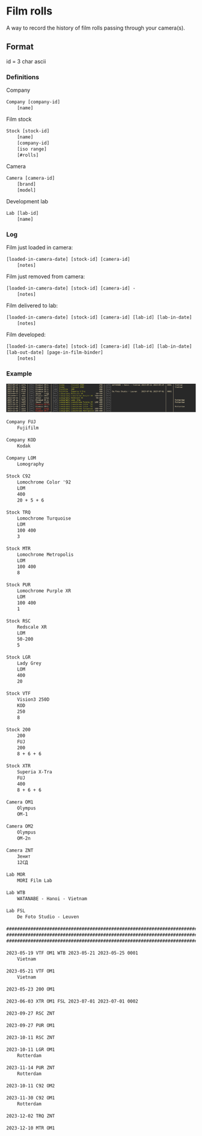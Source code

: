 # Film rolls

A way to record the history of film rolls passing through your camera(s).

## Format

id = 3 char ascii

### Definitions

Company
```
Company [company-id]
    [name]
```

Film stock
```
Stock [stock-id]
    [name]
    [company-id]
    [iso range]
    [#rolls]
```

Camera
```
Camera [camera-id]
    [brand]
    [model]
```

Development lab
```
Lab [lab-id]
    [name]
```

### Log

Film just loaded in camera:
```
[loaded-in-camera-date] [stock-id] [camera-id]
    [notes]
```

Film just removed from camera:
```
[loaded-in-camera-date] [stock-id] [camera-id] -
    [notes]
```

Film delivered to lab:
```
[loaded-in-camera-date] [stock-id] [camera-id] [lab-id] [lab-in-date]
    [notes]
```

Film developed:
```
[loaded-in-camera-date] [stock-id] [camera-id] [lab-id] [lab-in-date] [lab-out-date] [page-in-film-binder]
    [notes]
```

### Example


![screenshot](https://raw.githubusercontent.com/frizinak/film-rolls/dev/.github/term-table.png)


```
Company FUJ
    Fujifilm

Company KOD
    Kodak

Company LOM
    Lomography

Stock C92
    Lomochrome Color '92
    LOM
    400
    20 + 5 + 6

Stock TRQ
    Lomochrome Turquoise
    LOM
    100 400
    3

Stock MTR
    Lomochrome Metropolis
    LOM
    100 400
    8

Stock PUR
    Lomochrome Purple XR
    LOM
    100 400
    1

Stock RSC
    Redscale XR
    LOM
    50-200
    5

Stock LGR
    Lady Grey
    LOM
    400
    20

Stock VTF
    Vision3 250D
    KOD
    250
    8

Stock 200
    200
    FUJ
    200
    8 + 6 + 6

Stock XTR
    Superia X-Tra
    FUJ
    400
    8 + 6 + 6

Camera OM1
    Olympus
    OM-1

Camera OM2
    Olympus
    OM-2n

Camera ZNT
    Зенит
    12СД

Lab MOR
    MORI Film Lab

Lab WTB
    WATANABE - Hanoi - Vietnam

Lab FSL
    De Foto Studio - Leuven

###############################################################################
###############################################################################
###############################################################################

2023-05-19 VTF OM1 WTB 2023-05-21 2023-05-25 0001
    Vietnam

2023-05-21 VTF OM1
    Vietnam

2023-05-23 200 OM1

2023-06-03 XTR OM1 FSL 2023-07-01 2023-07-01 0002

2023-09-27 RSC ZNT

2023-09-27 PUR OM1

2023-10-11 RSC ZNT

2023-10-11 LGR OM1
    Rotterdam

2023-11-14 PUR ZNT
    Rotterdam

2023-10-11 C92 OM2

2023-11-30 C92 OM1
    Rotterdam

2023-12-02 TRQ ZNT

2023-12-10 MTR OM1
```
